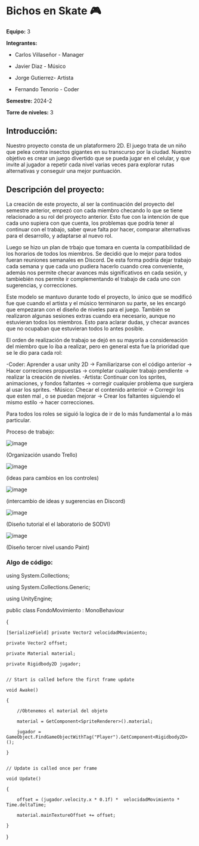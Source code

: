 # Bichos en Skate 🎮

**Equipo:** 3

**Integrantes:**

* Carlos Villaseñor - Manager

* Javier Diaz - Músico

* Jorge Gutierrez- Artista

* Fernando Tenorio - Coder


**Semestre:** 2024-2

**Torre de niveles:** 3

## **Introducción:**

Nuestro proyecto consta de un plataformero 2D. El juego trata de un niño que pelea contra insectos gigantes en su transcurso por la ciudad.
Nuestro objetivo es crear un juego divertido que se pueda jugar en el celular, y que invite al jugador a repetir cada nivel varias veces para explorar rutas alternativas y conseguir una mejor puntuación.

## **Descripción del proyecto:**

La creación de este proyecto, al ser la continuación del proyecto del semestre anterior, empezó con cada miembro checando lo que se tiene relacionado a su rol del proyecto anterior. Esto fue con la intención de que cada uno supiera con que cuenta, los problemas que podría tener al continuar con el trabajo, saber qwue falta por hacer, comparar alternativas para el desarrollo, y adaptarse al nuevo rol.

Luego se hizo un plan de trbajo que tomara en cuenta la compatibilidad de los horarios de todos los miembros. Se decidió que lo mejor para todos fueran reuniones semanales en Discord. De esta forma podría dejar trabajo cada semana y que cada uno pudiera hacerlo cuando crea conveniente, además nos permite checar avances más significativos en cada sesión, y tambiebién nos permite ir complementando el trabajo de cada uno con sugerencias, y correcciones.

Este modelo se mantuvo durante todo el proyecto, lo único que se modificó fue que cuando el artista y el músico terminaron su parte, se les encargó que empezaran con el diseño de niveles para el juego. También se realizaron algunas sesiones extras cuando era necesario, aunque no estuvieran todos los miembros. Esto para aclarar dudas, y checar avances que no ocupaban que estuvieran todos lo antes posible.

El orden de realización de trabajo se dejó en su mayoría a considereación del miembro que lo iba a realizar, pero en general esta fue la prioridad que se le dio para cada rol:

-Coder: Aprender a usar unity 2D -> Familiarizarse con el código anterior -> Hacer correciones propuestas -> completar cualquier trabajo pendiente -> realizar la creación de niveles.
-Artista: Continuar con los sprites, animaciones, y fondos faltantes -> corregir cualquier problema que surgiera al usar los sprites.
-Músico: Checar el contenido anterioir -> Corregir los que esten mal , o se puedan mejorar -> Crear los faltantes siguiendo el mismo estilo -> hacer correcciones.

Para todos los roles se siguió la logica de ir de lo más fundamental a lo más particular.

Proceso de trabajo:

![image](https://github.com/Carlos-MVV/SODVI-nivel-3/assets/92966348/60286d6e-b79f-4861-8dfd-70433e4b87ff)

(Organización usando Trello)

![image](https://github.com/Carlos-MVV/SODVI-nivel-3/assets/92966348/f7ec98d9-5449-4fcd-92ba-7ede121bcfc4)

(ideas para cambios en los controles)

![image](https://github.com/Carlos-MVV/SODVI-nivel-3/assets/92966348/fd4eb95a-947d-420c-8b6c-c4aee98fbe70)

(intercambio de ideas y sugerencias en Discord)

![image](https://github.com/Carlos-MVV/SODVI-nivel-3/assets/92966348/2b2789ac-e1f3-4b20-b832-57b1cc118b5f)

(Diseño tutorial el el laboratorio de SODVI)


![image](https://github.com/Carlos-MVV/SODVI-nivel-3/assets/92966348/5d99b8a5-bf03-4116-8ab2-87b73f770ec9)

(Diseño tercer nivel usando Paint)

### Algo de código:

using System.Collections;

using System.Collections.Generic;

using UnityEngine;


public class FondoMovimiento : MonoBehaviour

{

    [SerializeField] private Vector2 velocidadMovimiento;
    
    private Vector2 offset;
    
    private Material material;
    
    private Rigidbody2D jugador;
    

    // Start is called before the first frame update
    
    void Awake()
    
    {
    
        //Obtenemos el material del objeto
        
        material = GetComponent<SpriteRenderer>().material;
        
        jugador = GameObject.FindGameObjectWithTag("Player").GetComponent<Rigidbody2D>();
        
    }
    

    // Update is called once per frame
    
    void Update()
    
    {
    
        offset = (jugador.velocity.x * 0.1f) *  velocidadMovimiento * Time.deltaTime;
        
        material.mainTextureOffset += offset;
        
    }
    
}

